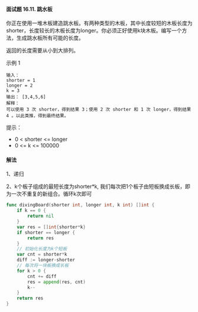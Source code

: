 #### 面试题 16.11. 跳水板
你正在使用一堆木板建造跳水板。有两种类型的木板，其中长度较短的木板长度为shorter，长度较长的木板长度为longer。你必须正好使用k块木板。编写一个方法，生成跳水板所有可能的长度。

返回的长度需要从小到大排列。

示例 1
```
输入：
shorter = 1
longer = 2
k = 3
输出： [3,4,5,6]
解释：
可以使用 3 次 shorter，得到结果 3；使用 2 次 shorter 和 1 次 longer，得到结果 4 。以此类推，得到最终结果。
```
提示：

- 0 < shorter <= longer
- 0 <= k <= 100000

#### 解法
1、递归

2、k个板子组成的最短长度为shorter*k, 我们每次把1个板子由短板换成长板，即为一次不重复的新组合。循环k次即可
```go
func divingBoard(shorter int, longer int, k int) []int {
    if k == 0 {
        return nil
    }
    var res = []int{shorter*k}
    if shorter == longer {
        return res
    }
    // 初始化长度为k个短板
    var cnt = shorter*k
    diff := longer-shorter
    // 每次将一块板换成长板
    for k > 0 {
        cnt += diff
        res = append(res, cnt)
        k--
    }
    return res
}
```